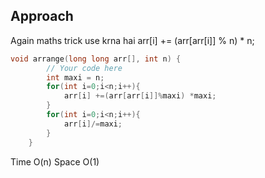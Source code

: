 


## Approach 
Again maths trick use krna hai
arr[i] += (arr[arr[i]] % n) * n;

```cpp
void arrange(long long arr[], int n) {
        // Your code here
        int maxi = n;
        for(int i=0;i<n;i++){
            arr[i] +=(arr[arr[i]]%maxi) *maxi;
        }
        for(int i=0;i<n;i++){
            arr[i]/=maxi;
        }
    }
```
Time O(n) 
Space O(1)